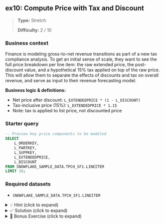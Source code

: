 ## ex10: Compute Price with Tax and Discount

> **Type:** Stretch  
>
> **Difficulty:** 2 / 10

### Business context
Finance is modeling gross-to-net revenue transitions as part of a new tax compliance analysis. To get an initial sense of scale, they want to see the full price breakdown per line item: the raw extended price, the post-discount value, and a hypothetical 15% tax applied on top of the raw price. This will allow them to separate the effects of discounts and tax on overall revenue, and serve as input to their revenue forecasting model.

**Business logic & definitions:**
* Net price after discount: `L_EXTENDEDPRICE * (1 - L_DISCOUNT)`
* Tax-inclusive price (15%): `L_EXTENDEDPRICE * 1.15`
* Note: tax is applied to list price, not discounted price

### Starter query
```sql
-- Preview key price components to be modeled
SELECT
    L_ORDERKEY,
    L_PARTKEY,
    L_SUPPKEY,
    L_EXTENDEDPRICE,
    L_DISCOUNT
FROM SNOWFLAKE_SAMPLE_DATA.TPCH_SF1.LINEITEM
LIMIT 10;
```

### Required datasets

* `SNOWFLAKE_SAMPLE_DATA.TPCH_SF1.LINEITEM`

<details>
<summary>💡 Hint (click to expand)</summary>

#### How to think about it

Break the calculation into two parts:
- First, compute the net revenue after applying the discount. The discount is given as a decimal (e.g., 0.04 = 4%), so subtract it from 1 and multiply it by the base price.
- Then separately compute the taxed amount as 15% on the original base price — this simulation assumes the tax is applied on list prices before any discount.

Return all three: original price, discounted price, and taxed price.

#### Helpful SQL concepts

`Arithmetic in SELECT`, `Aliasing`

```sql
SELECT column, column * (1 - discount), column * 1.15 FROM …;
```

</details>

<details>
<summary>✅ Solution (click to expand)</summary>

#### Working query

```sql
SELECT
    L_ORDERKEY,
    L_PARTKEY,
    L_SUPPKEY,
    L_EXTENDEDPRICE AS ORIGINAL_PRICE,
    L_EXTENDEDPRICE * (1 - L_DISCOUNT) AS PRICE_AFTER_DISCOUNT,
    L_EXTENDEDPRICE * 1.15 AS PRICE_WITH_TAX
FROM SNOWFLAKE_SAMPLE_DATA.TPCH_SF1.LINEITEM;
```

#### Why this works

This query outputs three columns:
- The original price (`L_EXTENDEDPRICE`),
- The price after applying the discount (`L_EXTENDEDPRICE * (1 - L_DISCOUNT)`),
- The price if a 15% tax were applied to the original price (`L_EXTENDEDPRICE * 1.15`).

By keeping these separate, it’s easy to see how tax and discount independently affect pricing models.

#### Business answer

This provides a breakdown of pricing before and after discount, and simulates a tax-inclusive price — useful for revenue model inputs and comparative pricing scenarios.

#### Take-aways

* Learn how to apply arithmetic operations directly in a `SELECT` clause
* Understand how to separate multiple derived calculations in one query
* Build confidence working with decimal percentages and chained expressions
* See how SQL can model parallel scenarios with very minimal code

</details>

<details>
<summary>🎁 Bonus Exercise (click to expand)</summary>

Extend the query to calculate a **final customer-facing price** by combining both discount and tax effects.  
Use the formula:

```sql
final_price = (L_EXTENDEDPRICE * (1 - L_DISCOUNT)) * 1.15
```

Then:
- Add this as a fourth derived column (aliased as `FINAL_PRICE`)
- Compare how it differs from the pre-discount taxed version

This encourages careful order-of-operations reasoning in financial-style computations.

</details>
